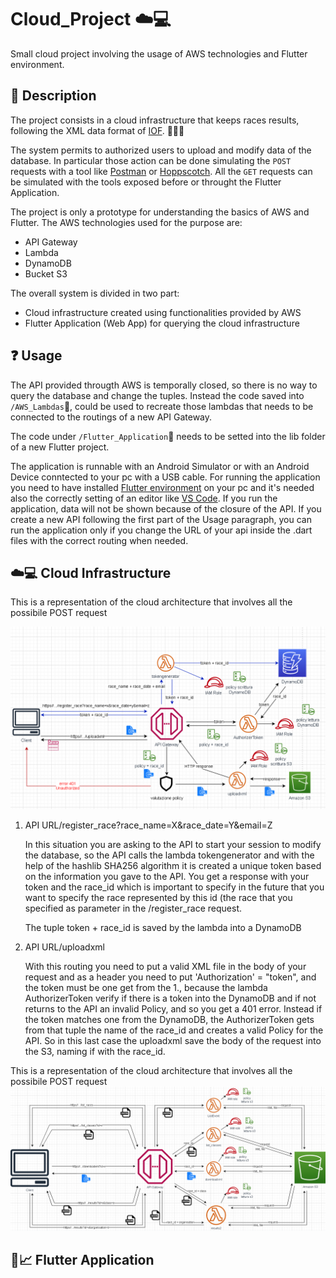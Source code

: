 # Cloud_Project ☁️💻
Small cloud project involving the usage of AWS technologies and Flutter environment.

## 📌 Description 
The project consists in a cloud infrastructure that keeps races results, following the XML data format of [IOF](https://orienteering.sport/iof/it/data-standard-3-0/). 🏃‍♂️🥇

The system permits to authorized users to upload and modify data of the database. In particular those action can be done simulating the `POST` requests with a tool like [Postman](https://www.postman.com/) or [Hoppscotch](https://hoppscotch.io/it/). All the `GET` requests can be simulated with the tools exposed before or throught the Flutter Application.

The project is only a prototype for understanding the basics of AWS and Flutter. The AWS technologies used for the purpose are:
- API Gateway
- Lambda
- DynamoDB
- Bucket S3

The overall system is divided in two part:
- Cloud infrastructure created using functionalities provided by AWS
- Flutter Application (Web App) for querying the cloud infrastructure

## ❓ Usage
The API provided througth AWS is temporally closed, so there is no way to query the database and change the tuples. Instead the code saved into `/AWS_Lambdas`📁, could be used to recreate those lambdas that needs to be connected to the routings of a new API Gateway.

The code under `/Flutter_Application`📁 needs to be setted into the lib folder of a new Flutter project.

The application is runnable with an Android Simulator or with an Android Device conntected to your pc with a USB cable.
For running the application you need to have installed [Flutter environment](https://docs.flutter.dev/get-started/install) on your pc and it's needed also the correctly setting of an editor like [VS Code](https://code.visualstudio.com/).
If you run the application, data will not be shown because of the closure of the API. If you create a new API following the first part of the Usage paragraph, you can run the application only if you change the URL of your api inside the .dart files with the correct routing when needed.

## ☁️💻 Cloud Infrastructure 
This is a representation of the cloud architecture that involves all the possibile POST request

![Image](/Images/CloudPOST.png)

1. API URL/register_race?race_name=X&race_date=Y&email=Z

   In this situation you are asking to the API to start your session to modify the database, so the API calls the lambda tokengenerator and with the help of the hashlib SHA256 algorithm it is created a unique token based on the information you gave to the API. You get a response with your token and the race_id which is important to specify in the future that you want to specify the race represented by this id (the race that you specified as parameter in the /register_race request.
   
   The tuple token + race_id is saved by the lambda into a DynamoDB
2. API URL/uploadxml
   
   With this routing you need to put a valid XML file in the body of your request and as a header you need to put 'Authorization' = "token", and the token must be one get from the 1., because the lambda AuthorizerToken verify if there is a token into the DynamoDB and if not returns to the API an invalid Policy, and so you get a 401 error. Instead if the token matches one from the DynamoDB, the AuthorizerToken gets from that tuple the name of the race_id and creates a valid Policy for the API. So in this last case the uploadxml save the body of the request into the S3, naming if with the race_id.
   

This is a representation of the cloud architecture that involves all the possibile POST request
![Image](/Images/CloudGET.png)
## 📱📈 Flutter Application 


